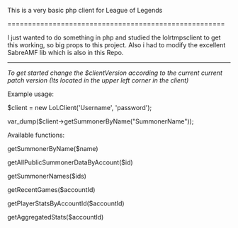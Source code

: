 This is a very basic php client for League of Legends

=====================================================

I just wanted to do something in php and studied the lolrtmpsclient to get this working, so big props to this project. Also i had to modify the excellent SabreAMF lib which is also in this Repo.

-----------------------------------------------------

*To get started change the $clientVersion according to the current current patch version (Its located in the upper left corner in the client)*

Example usage:

$client = new LoLClient('Username', 'password');

var_dump($client->getSummonerByName("SummonerName"));


Available functions:

getSummonerByName($name)

getAllPublicSummonerDataByAccount($id)

getSummonerNames($ids)

getRecentGames($accountId)

getPlayerStatsByAccountId($accountId)

getAggregatedStats($accountId)
